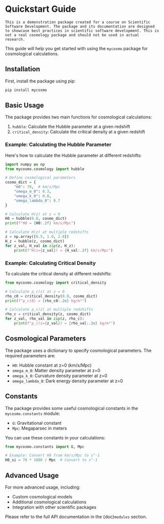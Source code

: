 # Quickstart Guide

```{warning} Demonstration Package
This is a demonstration package created for a course on Scientific Software Development. The package and its documentation are designed to showcase best practices in scientific software development. This is not a real cosmology package and should not be used in actual research.
```

This guide will help you get started with using the `mycosmo` package for cosmological calculations.

## Installation

First, install the package using pip:

```bash
pip install mycosmo
```

## Basic Usage

The package provides two main functions for cosmological calculations:

1. `hubble`: Calculate the Hubble parameter at a given redshift
2. `critical_density`: Calculate the critical density at a given redshift

### Example: Calculating the Hubble Parameter

Here's how to calculate the Hubble parameter at different redshifts:

```python
import numpy as np
from mycosmo.cosmology import hubble

# Define cosmological parameters
cosmo_dict = {
    "H0": 70,  # km/s/Mpc
    "omega_m_0": 0.3,
    "omega_k_0": 0.0,
    "omega_lambda_0": 0.7
}

# Calculate H(z) at z = 0
H0 = hubble(0.0, cosmo_dict)
print(f"H0 = {H0:.2f} km/s/Mpc")

# Calculate H(z) at multiple redshifts
z = np.array([0.5, 1.0, 2.0])
H_z = hubble(z, cosmo_dict)
for z_val, H_val in zip(z, H_z):
    print(f"H(z={z_val}) = {H_val:.2f} km/s/Mpc")
```

### Example: Calculating Critical Density

To calculate the critical density at different redshifts:

```python
from mycosmo.cosmology import critical_density

# Calculate ρ_c(z) at z = 0
rho_c0 = critical_density(0.0, cosmo_dict)
print(f"ρ_c(0) = {rho_c0:.2e} kg/m³")

# Calculate ρ_c(z) at multiple redshifts
rho_c = critical_density(z, cosmo_dict)
for z_val, rho_val in zip(z, rho_c):
    print(f"ρ_c(z={z_val}) = {rho_val:.2e} kg/m³")
```

## Cosmological Parameters

The package uses a dictionary to specify cosmological parameters. The required parameters are:

- `H0`: Hubble constant at z=0 (km/s/Mpc)
- `omega_m_0`: Matter density parameter at z=0
- `omega_k_0`: Curvature density parameter at z=0
- `omega_lambda_0`: Dark energy density parameter at z=0

## Constants

The package provides some useful cosmological constants in the `mycosmo.constants` module:

- `G`: Gravitational constant
- `Mpc`: Megaparsec in meters

You can use these constants in your calculations:

```python
from mycosmo.constants import G, Mpc

# Example: Convert H0 from km/s/Mpc to s^-1
H0_si = 70 * 1000 / Mpc  # Convert to s^-1
```

## Advanced Usage

For more advanced usage, including:

- Custom cosmological models
- Additional cosmological calculations
- Integration with other scientific packages

Please refer to the full API documentation in the {doc}`modules` section. 
